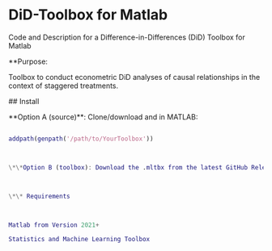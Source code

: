 # DiD-Toolbox for Matlab

Code and Description for a Difference-in-Differences (DiD) Toolbox for Matlab



\*\*Purpose: 

Toolbox to conduct econometric DiD analyses of causal relationships in the context of staggered treatments.



\## Install

\*\*Option A (source)\*\*: Clone/download and in MATLAB:

```matlab

addpath(genpath('/path/to/YourToolbox'))



\*\*Option B (toolbox): Download the .mltbx from the latest GitHub Release and double-click in MATLAB.



\*\* Requirements



Matlab from Version 2021+

Statistics and Machine Learning Toolbox



